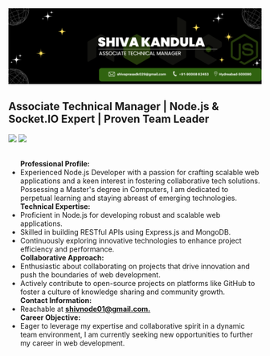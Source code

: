 <img src="./Shiva.png">
<h2>
    Associate Technical Manager | Node.js & Socket.IO Expert | Proven Team Leader
</h2> 
<span>
    <a href="https://wwlinkedin.com/in/shiva-kandula" target="_blank" ><img src="https://img.shields.io/badge/LinkedIn-0077B5?style=for-the-badge&logo=linkedin&logoColor=white" /></a>
     <a href="https://stackoverflow.com/users/24424419/user24424419" target="_blank" ><img src="https://img.shields.io/badge/Stack_Overflow-FE7A16?style=for-the-badge&logo=stack-overflow&logoColor=white" /></a>
</span>
<br>
<br>
<div>
<ul align=”center”>
<!-- <li><b>Technical Expertise: </b>Proficient in Node.js and building scalable web applications.</li>
<li><b>Passion for Collaboration:</b> Interested in collaborating on projects related to web development and innovative tech solutions.</li>
<li><b>Contact Information: </b> Reachable at  <a href='shivnode01@gmail.com' styles='text-decoration: none'><b> shivnode01@gmail.com.</b></a></li>
<li><b> Educational Background: </b> Holds a Masters in Computers, constantly learning and exploring new technologies.</li>
<li><b>Experience with RESTful APIs:</b> Skilled in building RESTful APIs using Express.js and MongoDB.</li>
<li><b>Active Contributor:</b> Actively contributes to open-source projects on GitHub.</li>
<li><b>Career Aspirations: </b>Currently seeking new opportunities to further career in web development.</li> -->
    <b>Professional Profile:</b>
    <li>Experienced Node.js Developer with a passion for crafting scalable web applications and a keen interest in fostering collaborative tech solutions. Possessing a Master's degree in Computers, I am dedicated to perpetual learning and staying abreast of emerging technologies.</li>
    <span '></span>
    <b>Technical Expertise:</b>
    <li>Proficient in Node.js for developing robust and scalable web applications.</li>
    <li>Skilled in building RESTful APIs using Express.js and MongoDB.</li>
    <li>Continuously exploring innovative technologies to enhance project efficiency and performance.</li>
        <span styles='margin-top: 10px'></span>
    <b>Collaborative Approach:</b>
    <li>Enthusiastic about collaborating on projects that drive innovation and push the boundaries of web development.</li>
    <li>Actively contribute to open-source projects on platforms like GitHub to foster a culture of knowledge sharing and community growth.</li>
        <span styles='margin-top: 10px'></span>
    <b>Contact Information:</b>
    <li>Reachable at  <a href='shivnode01@gmail.com' styles='text-decoration: none'><b> shivnode01@gmail.com.</b></a></li>
        <span styles='margin-top: 10px'></span>
    <b>Career Objective:</b>
    <li>Eager to leverage my expertise and collaborative spirit in a dynamic team environment, I am currently seeking new opportunities to further my career in web development.</li>
<ul>
</div>
